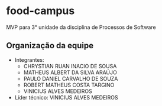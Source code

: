 # food-campus
MVP para 3° unidade da disciplina de Processos de Software

## Organização da equipe
- Integrantes:
  - CHRYSTIAN RUAN INACIO DE SOUSA
  - MATHEUS ALBERT DA SILVA ARAÚJO
  - PAULO DANIEL CARVALHO DE SOUZA
  - ROBERT MATHEUS COSTA TARGINO
  - VINICIUS ALVES MEDEIROS
- Líder técnico: VINICIUS ALVES MEDEIROS
